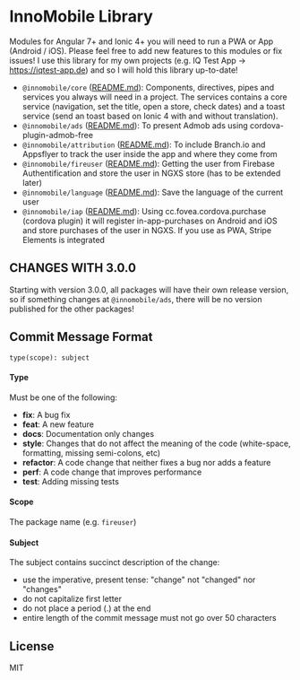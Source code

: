 # InnoMobile Library

Modules for Angular 7+ and Ionic 4+ you will need to run a PWA or App (Android / iOS). Please feel free to add new features to this modules or fix issues! I use this library for my own projects (e.g. IQ Test App -> https://iqtest-app.de) and so I will hold this library up-to-date!

- ``@innomobile/core`` ([README.md](https://github.com/paulstelzer/innomobile-library/tree/master/libs/%40innomobile/core)): Components, directives, pipes and services you always will need in a project. The services contains a core service (navigation, set the title, open a store, check dates) and a toast service (send an toast based on Ionic 4 with and without translation).
- ``@innomobile/ads`` ([README.md](https://github.com/paulstelzer/innomobile-library/tree/master/libs/%40innomobile/ads)): To present Admob ads using cordova-plugin-admob-free
- ``@innomobile/attribution`` ([README.md](https://github.com/paulstelzer/innomobile-library/tree/master/libs/%40innomobile/attribution)): To include Branch.io and Appsflyer to track the user inside the app and where they come from
- ``@innomobile/fireuser`` ([README.md](https://github.com/paulstelzer/innomobile-library/tree/master/libs/%40innomobile/fireuser)): Getting the user from Firebase Authentification and store the user in NGXS store (has to be extended later)
- ``@innomobile/language`` ([README.md](https://github.com/paulstelzer/innomobile-library/tree/master/libs/%40innomobile/language)): Save the language of the current user
- ``@innomobile/iap`` ([README.md](https://github.com/paulstelzer/innomobile-library/tree/master/libs/%40innomobile/iap)): Using cc.fovea.cordova.purchase (cordova plugin) it will register in-app-purchases on Android and iOS and store purchases of the user in NGXS. If you use as PWA, Stripe Elements is integrated

## CHANGES WITH 3.0.0

Starting with version 3.0.0, all packages will have their own release version, so if something changes at ``@innomobile/ads``, there will be no version published for the other packages!

## Commit Message Format

`type(scope): subject`

#### Type
Must be one of the following:

* **fix**: A bug fix
* **feat**: A new feature
* **docs**: Documentation only changes
* **style**: Changes that do not affect the meaning of the code (white-space, formatting, missing semi-colons, etc)
* **refactor**: A code change that neither fixes a bug nor adds a feature
* **perf**: A code change that improves performance
* **test**: Adding missing tests

#### Scope
The package name (e.g. ``fireuser``)

#### Subject
The subject contains succinct description of the change:

* use the imperative, present tense: "change" not "changed" nor "changes"
* do not capitalize first letter
* do not place a period (.) at the end
* entire length of the commit message must not go over 50 characters

## License

MIT